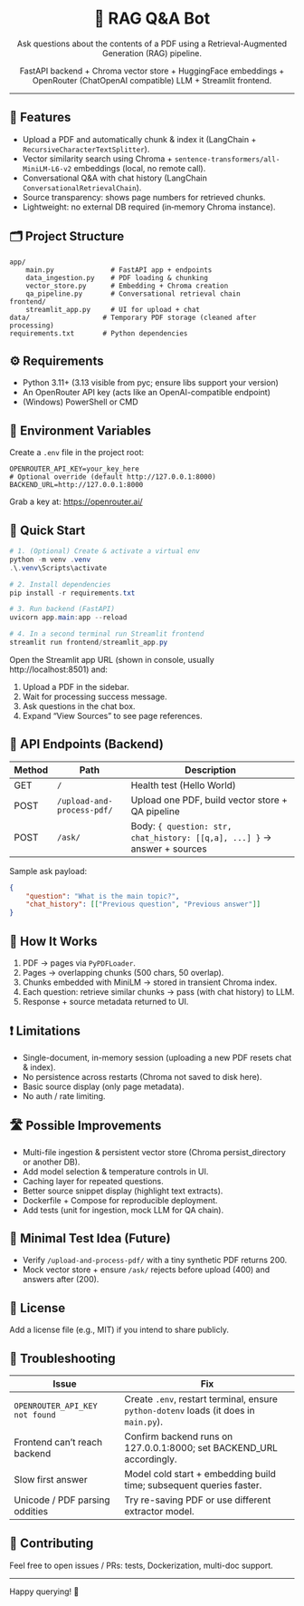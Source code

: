 <div align="center">

# 📄 RAG Q&A Bot

Ask questions about the contents of a PDF using a Retrieval-Augmented Generation (RAG) pipeline. 

FastAPI backend + Chroma vector store + HuggingFace embeddings + OpenRouter (ChatOpenAI compatible) LLM + Streamlit frontend.

</div>

---

## 🚀 Features
- Upload a PDF and automatically chunk & index it (LangChain + `RecursiveCharacterTextSplitter`).
- Vector similarity search using Chroma + `sentence-transformers/all-MiniLM-L6-v2` embeddings (local, no remote call).
- Conversational Q&A with chat history (LangChain `ConversationalRetrievalChain`).
- Source transparency: shows page numbers for retrieved chunks.
- Lightweight: no external DB required (in‑memory Chroma instance).

## 🗂 Project Structure
```
app/
	main.py              # FastAPI app + endpoints
	data_ingestion.py    # PDF loading & chunking
	vector_store.py      # Embedding + Chroma creation
	qa_pipeline.py       # Conversational retrieval chain
frontend/
	streamlit_app.py     # UI for upload + chat
data/                  # Temporary PDF storage (cleaned after processing)
requirements.txt       # Python dependencies
```

## ⚙️ Requirements
- Python 3.11+ (3.13 visible from pyc; ensure libs support your version)
- An OpenRouter API key (acts like an OpenAI-compatible endpoint)
- (Windows) PowerShell or CMD

## 🔐 Environment Variables
Create a `.env` file in the project root:
```
OPENROUTER_API_KEY=your_key_here
# Optional override (default http://127.0.0.1:8000)
BACKEND_URL=http://127.0.0.1:8000
```

Grab a key at: https://openrouter.ai/

## 🧪 Quick Start
```powershell
# 1. (Optional) Create & activate a virtual env
python -m venv .venv
.\.venv\Scripts\activate

# 2. Install dependencies
pip install -r requirements.txt

# 3. Run backend (FastAPI)
uvicorn app.main:app --reload

# 4. In a second terminal run Streamlit frontend
streamlit run frontend/streamlit_app.py
```

Open the Streamlit app URL (shown in console, usually http://localhost:8501) and:
1. Upload a PDF in the sidebar.
2. Wait for processing success message.
3. Ask questions in the chat box.
4. Expand “View Sources” to see page references.

## 🧵 API Endpoints (Backend)
| Method | Path | Description |
|--------|------|-------------|
| GET    | `/`                         | Health test (Hello World) |
| POST   | `/upload-and-process-pdf/`  | Upload one PDF, build vector store + QA pipeline |
| POST   | `/ask/`                     | Body: `{ question: str, chat_history: [[q,a], ...] }` → answer + sources |

Sample ask payload:
```json
{
	"question": "What is the main topic?",
	"chat_history": [["Previous question", "Previous answer"]]
}
```

## 🧠 How It Works
1. PDF → pages via `PyPDFLoader`.
2. Pages → overlapping chunks (500 chars, 50 overlap).
3. Chunks embedded with MiniLM → stored in transient Chroma index.
4. Each question: retrieve similar chunks → pass (with chat history) to LLM.
5. Response + source metadata returned to UI.

## ❗ Limitations
- Single-document, in-memory session (uploading a new PDF resets chat & index).
- No persistence across restarts (Chroma not saved to disk here).
- Basic source display (only page metadata).
- No auth / rate limiting.

## 🛣 Possible Improvements
- Multi-file ingestion & persistent vector store (Chroma persist_directory or another DB).
- Add model selection & temperature controls in UI.
- Caching layer for repeated questions.
- Better source snippet display (highlight text extracts).
- Dockerfile + Compose for reproducible deployment.
- Add tests (unit for ingestion, mock LLM for QA chain).

## 🧪 Minimal Test Idea (Future)
- Verify `/upload-and-process-pdf/` with a tiny synthetic PDF returns 200.
- Mock vector store + ensure `/ask/` rejects before upload (400) and answers after (200).

## 🧾 License
Add a license file (e.g., MIT) if you intend to share publicly.

## 🙋 Troubleshooting
| Issue | Fix |
|-------|-----|
| `OPENROUTER_API_KEY not found` | Create `.env`, restart terminal, ensure `python-dotenv` loads (it does in `main.py`). |
| Frontend can’t reach backend | Confirm backend runs on 127.0.0.1:8000; set BACKEND_URL accordingly. |
| Slow first answer | Model cold start + embedding build time; subsequent queries faster. |
| Unicode / PDF parsing oddities | Try re-saving PDF or use different extractor model. |

## 🤝 Contributing
Feel free to open issues / PRs: tests, Dockerization, multi-doc support.

---

Happy querying! 🎯

